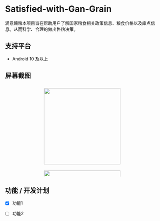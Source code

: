 # Satisfied-with-Gan-Grain
满意赣粮本项目旨在帮助用户了解国家粮食相关政策信息、粮食价格以及库点信息。从而科学、合理的做出售粮决策。
## 支持平台
- Android 10 及以上
## 屏幕截图

<div style="display: flex; flex-wrap: wrap; justify-content: center; max-height: 300px; overflow-y: auto;">
  <img src="https://github.com/Mu-L/Kazumi/blob/main/static/screenshot/img_1.png" width="250" style="margin: 10px;"/>
  <img src="https://github.com/Mu-L/Kazumi/blob/main/static/screenshot/img_1.png" width="250" style="margin: 10px;"/>
  <img src="https://github.com/Mu-L/Kazumi/blob/main/static/screenshot/img_1.png" width="250" style="margin: 10px;"/>
  <img src="https://github.com/Mu-L/Kazumi/blob/main/static/screenshot/img_1.png" width="250" style="margin: 10px;"/>
  <img src="https://github.com/Mu-L/Kazumi/blob/main/static/screenshot/img_1.png" width="250" style="margin: 10px;"/>
  <img src="https://github.com/Mu-L/Kazumi/blob/main/static/screenshot/img_1.png" width="250" style="margin: 10px;"/>
</div>

## 功能 / 开发计划
- [x] 功能1
- [ ] 功能2

